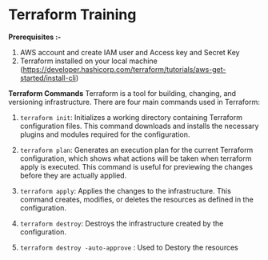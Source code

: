 # Terraform Training

**Prerequisites :-**
1. AWS account and create IAM user and Access key and Secret Key
2. Terraform installed on your local machine (https://developer.hashicorp.com/terraform/tutorials/aws-get-started/install-cli)

**Terraform Commands**
Terraform is a tool for building, changing, and versioning infrastructure. There are four main commands used in Terraform:

1. `terraform init`: Initializes a working directory containing Terraform configuration files. This command downloads and installs the necessary plugins and modules required for the configuration.

2. `terraform plan`: Generates an execution plan for the current Terraform configuration, which shows what actions will be taken when terraform apply is executed. This command is useful for previewing the changes before they are actually applied.

3. `terraform apply`: Applies the changes to the infrastructure. This command creates, modifies, or deletes the resources as defined in the configuration.

4. `terraform destroy`: Destroys the infrastructure created by the configuration.

5. `terraform destroy -auto-approve` : Used to Destory the resources
